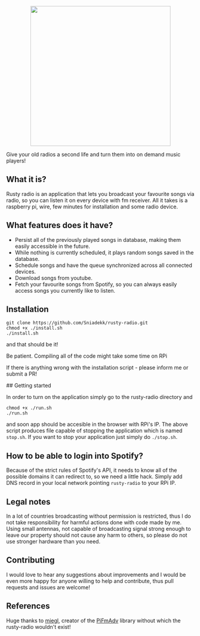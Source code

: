 <p align="center">
  <img width="375" height="375" src="https://github.com/Sniadekk/rusty-radio/blob/master/logo.png">
</p>

Give your old radios a second life and turn them into on demand music players!

## What it is?

Rusty radio is an application that lets you broadcast your favourite songs via radio, so you can listen it on every device with fm receiver. All it takes is a raspberry pi, wire, few minutes for installation and some radio device.

## What features does it have?
* Persist all of the previously played songs in database, making them easily accessible in the future.
* While nothing is currently scheduled, it plays random songs saved in the database.
* Schedule songs and have the queue synchronized across all connected devices.
* Download songs from youtube.
* Fetch your favourite songs from Spotify, so you can always easily access songs you currently like to listen.


## Installation

```
git clone https://github.com/Sniadekk/rusty-radio.git
chmod +x ./install.sh
./install.sh
```
and that should be it!
<p>Be patient. Compiling all of the code might take some time on RPi</p>
<p>If there is anything wrong with the installation script - please inform me or submit a PR!</p>
## Getting started

In order to turn on the application simply go to the rusty-radio directory and 
```
chmod +x ./run.sh
./run.sh
``` 
and soon app should be accesible in the browser with RPi's IP.
The above script produces file capable of stopping the application which is named `stop.sh`.
If you want to stop your application just simply do `./stop.sh`. 

## How to be able to login into Spotify?

Because of the strict rules of Spotify's API, it needs to know all of the possible domains it can redirect to, so we need a little hack.
Simply add DNS record in your local network pointing `rusty-radio` to your RPi IP.

## Legal notes
In a lot of countries broadcasting without permission is restricted, thus I do not take responsibility for harmful actions done with code made by me.
Using small antennas, not capable of broadcasting signal strong enough to leave our property should not cause any harm to others, so please do not use stronger hardware than you need.

## Contributing
I would love to hear any suggestions about improvements and I would be even more happy for anyone willing to help and contribute, thus pull requests and issues are welcome!

## References
Huge thanks to [miegl](https://github.com/miegl), creator of the [PiFmAdv](https://github.com/miegl/PiFmAdv) library without which the rusty-radio wouldn't exist!
